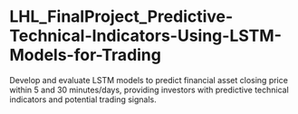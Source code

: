 # LHL_FinalProject_Predictive-Technical-Indicators-Using-LSTM-Models-for-Trading
Develop and evaluate LSTM models to predict financial asset closing price within 5 and 30 minutes/days, providing investors with predictive technical indicators and potential trading signals.
